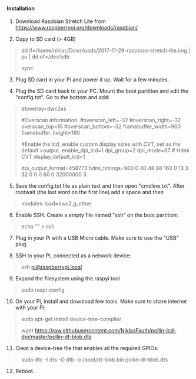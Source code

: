 #### Installation

1. Download Raspbian Stretch Lite from
https://www.raspberrypi.org/downloads/raspbian/

2. Copy to SD card (> 4GB)

> dd if=/home/niklas/Downloads/2017-11-29-raspbian-stretch-lite.img | pv | dd of=/dev/sdb
>
> sync

3. Plug SD card in your Pi and power it up. Wait for a few minutes.

4. Plug the SD card back to your PC. Mount the boot partition and edit the "config.txt". Go to the bottom and add:

>dtoverlay=dwc2as
>
>#Overscan Information.
>#overscan_left=-32
>#overscan_right=-32
>overscan_top=10
>#overscan_bottom=-32
>framebuffer_width=960
>framebuffer_height=160
>
>#Enable the lcd, enable custom display sizes with CVT, set as the default >output.
>enable_dpi_lcd=1
>dpi_group=2
>dpi_mode=87 # Hdmi CVT
>display_default_lcd=1
>
>dpi_output_format=458773
>hdmi_timings=960 0 40 48 88 160 0 13 3 32 0 0 0 60 0 32000000 3


5. Save the config.txt file as plain text and then open "cmdline.txt".
After rootwait (the last word on the first line) add a space and then
>modules-load=dwc2,g_ether

6. Enable SSH. Create a empty file named "ssh" on the boot partition:

>echo "" > ssh

7. Plug in your Pi with a USB Micro cable. Make sure to use the "USB" plug.

8. SSH to your Pi, connected as a network device:
>ssh pi@raspberrypi.local

9. Expand the filesystem using the raspyi tool
>sudo raspi-config

10. On your Pi, install and download few tools. Make sure to share internet with your Pi:
>sudo apt-get install device-tree-compiler
>
>wget https://raw.githubusercontent.com/NiklasFauth/pollin-lcd-dpi/master/pollin-dt-blob.dts

11. Creat a device-tree file that enables all the required GPIOs:
>sudo dtc -I dts -O dtb -o /boot/dt-blob.bin pollin-dt-blob.dts

12. Reboot.
